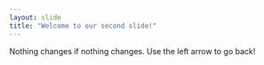 ```yaml
---
layout: slide
title: "Welcome to our second slide!"
---
```

Nothing changes if nothing changes.
Use the left arrow to go back!
